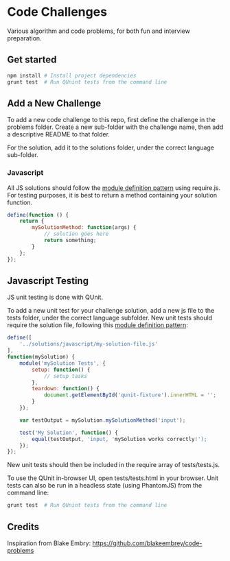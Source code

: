 # Code Challenges
Various algorithm and code problems, for both fun and interview preparation.

## Get started
```sh
npm install # Install project dependencies
grunt test  # Run QUnint tests from the command line
```

## Add a New Challenge
To add a new code challenge to this repo, first define the challenge in the problems folder. Create a new sub-folder with the challenge name, then add a descriptive README to that folder.

For the solution, add it to the solutions folder, under the correct language sub-folder.

### Javascript
All JS solutions should follow the [module definition pattern](http://requirejs.org/docs/api.html#define) using require.js.
For testing purposes, it is best to return a method containing your solution function.
```javascript
define(function () {
    return {
        mySolutionMethod: function(args) {
            // solution goes here
            return something;
        }
    };
});
```

## Javascript Testing
JS unit testing is done with QUnit.

To add a new unit test for your challenge solution, add a new js file to the tests folder, under the correct language subfolder.
New unit tests should require the solution file, following this [module definition pattern](http://requirejs.org/docs/api.html#define):
```javascript
define([
    '../solutions/javascript/my-solution-file.js'
],
function(mySolution) {
    module('mySolution Tests', {
        setup: function() {
            // setup tasks
        },
        teardown: function() {
            document.getElementById('qunit-fixture').innerHTML = '';
        }
    });

    var testOutput = mySolution.mySolutionMethod('input');

    test('My Solution', function() {
        equal(testOutput, 'input, 'mySolution works correctly!');
    });
});
```
New unit tests should then be included in the require array of tests/tests.js.

To use the QUnit in-browser UI, open tests/tests.html in your browser.
Unit tests can also be run in a headless state (using PhantomJS) from the command line:
```sh
grunt test  # Run QUnint tests from the command line
```

## Credits
Inspiration from Blake Embry: https://github.com/blakeembrey/code-problems
